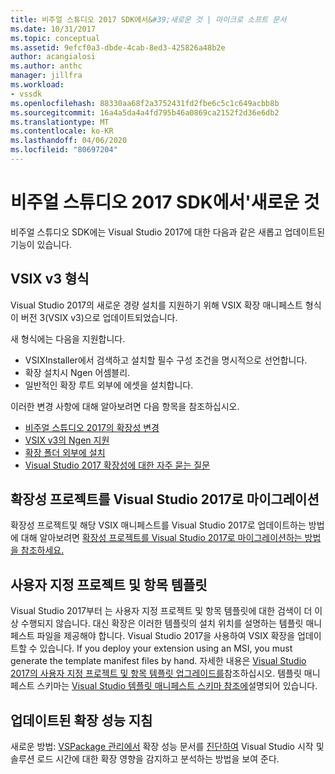 ```yaml
---
title: 비주얼 스튜디오 2017 SDK에서&#39;새로운 것 | 마이크로 소프트 문서
ms.date: 10/31/2017
ms.topic: conceptual
ms.assetid: 9efcf0a3-dbde-4cab-8ed3-425826a48b2e
author: acangialosi
ms.author: anthc
manager: jillfra
ms.workload:
- vssdk
ms.openlocfilehash: 88330aa68f2a3752431fd2fbe6c5c1c649acbb8b
ms.sourcegitcommit: 16a4a5da4a4fd795b46a0869ca2152f2d36e6db2
ms.translationtype: MT
ms.contentlocale: ko-KR
ms.lasthandoff: 04/06/2020
ms.locfileid: "80697204"
---
```

# <a name="what39s-new-in-the-visual-studio-2017-sdk"></a>비주얼 스튜디오 2017 SDK에서&#39;새로운 것

비주얼 스튜디오 SDK에는 Visual Studio 2017에 대한 다음과 같은 새롭고 업데이트된 기능이 있습니다.

## <a name="vsix-v3-format"></a>VSIX v3 형식

Visual Studio 2017의 새로운 경량 설치를 지원하기 위해 VSIX 확장 매니페스트 형식이 버전 3(VSIX v3)으로 업데이트되었습니다.

새 형식에는 다음을 지원합니다.

* VSIXInstaller에서 검색하고 설치할 필수 구성 조건을 명시적으로 선언합니다.
* 확장 설치시 Ngen 어셈블리.
* 일반적인 확장 루트 외부에 에셋을 설치합니다.

이러한 변경 사항에 대해 알아보려면 다음 항목을 참조하십시오.

* [비주얼 스튜디오 2017의 확장성 변경](breaking-changes-2017.md)
* [VSIX v3의 Ngen 지원](ngen-support.md)
* [확장 폴더 외부에 설치](set-install-root.md)
* [Visual Studio 2017 확장성에 대한 자주 묻는 질문](faq-2017.md)

## <a name="migrate-extensibility-project-to-visual-studio-2017"></a>확장성 프로젝트를 Visual Studio 2017로 마이그레이션

확장성 프로젝트및 해당 VSIX 매니페스트를 Visual Studio 2017로 업데이트하는 방법에 대해 알아보려면 [확장성 프로젝트를 Visual Studio 2017로 마이그레이션하는 방법을 참조하세요.](how-to-migrate-extensibility-projects-to-visual-studio-2017.md)

## <a name="custom-project-and-item-templates"></a>사용자 지정 프로젝트 및 항목 템플릿

Visual Studio 2017부터 는 사용자 지정 프로젝트 및 항목 템플릿에 대한 검색이 더 이상 수행되지 않습니다. 대신 확장은 이러한 템플릿의 설치 위치를 설명하는 템플릿 매니페스트 파일을 제공해야 합니다. Visual Studio 2017을 사용하여 VSIX 확장을 업데이트할 수 있습니다. If you deploy your extension using an MSI, you must generate the template manifest files by hand. 자세한 내용은 [Visual Studio 2017의 사용자 지정 프로젝트 및 항목 템플릿 업그레이드를](../extensibility/upgrading-custom-project-and-item-templates-for-visual-studio-2017.md)참조하십시오. 템플릿 매니페스트 스키마는 [Visual Studio 템플릿 매니페스트 스키마 참조에](../extensibility/visual-studio-template-manifest-schema-reference.md)설명되어 있습니다.

## <a name="updated-extension-performance-guidelines"></a>업데이트된 확장 성능 지침

새로운 방법: [VSPackage 관리에서](managing-vspackages.md) 확장 성능 문서를 [진단하여](how-to-diagnose-extension-performance.md) Visual Studio 시작 및 솔루션 로드 시간에 대한 확장 영향을 감지하고 분석하는 방법을 보여 준다.
